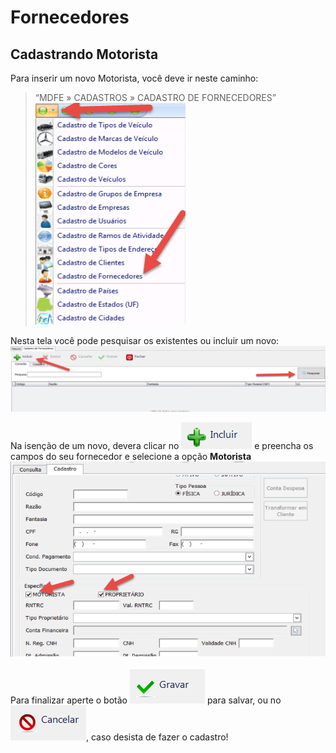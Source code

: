 # Fornecedores

## Cadastrando Motorista

Para inserir um novo Motorista, você deve ir neste caminho: 
> “MDFE » CADASTROS » CADASTRO DE FORNECEDORES”  
![1](/img/mdfe/cadastro/mdfe.png) 

Nesta tela você pode pesquisar os existentes ou incluir um novo: 
![2](/img/mdfe/cadastro/mdfe2.png) 

Na isenção de um novo, devera clicar no ![4](/img/cte/4.png) e preencha os campos do seu fornecedor e selecione a opção **Motorista** 
![3](/img/mdfe/cadastro/mdfe3.png) 

Para finalizar aperte o botão ![5](/img/cte/5.png) para salvar, ou no  ![6](/img/cte/6.png), caso desista de fazer o cadastro!
